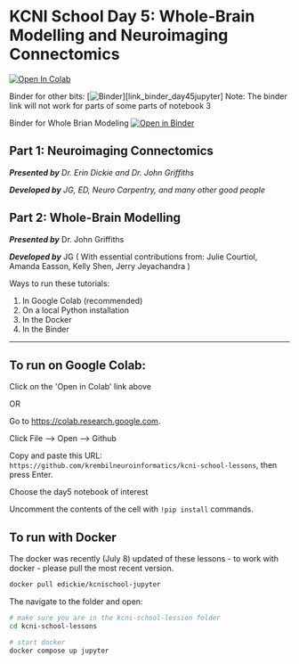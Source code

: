 # KCNI School Day 5: Whole-Brain Modelling and Neuroimaging Connectomics

 [![Open In Colab](https://colab.research.google.com/assets/colab-badge.svg)](https://colab.research.google.com/github/krembilneuroinformatics/kcni-school-lessons/)

Binder for other bits: [![Binder](https://mybinder.org/badge_logo.svg)][link_binder_day45jupyter]
Note: The binder link will not work for parts of some parts of notebook 3

Binder for Whole Brian Modeling [![Open in Binder](https://mybinder.org/badge_logo.svg)](https://mybinder.org/v2/gh/JohnGriffiths/ScinetSS2020_BrainNetworkModelling/master)

## Part 1: Neuroimaging Connectomics

***Presented by*** *Dr. Erin Dickie and Dr. John Griffiths*

***Developed by*** *JG, ED, Neuro Carpentry, and many other good people*


## Part 2: Whole-Brain Modelling

***Presented by*** Dr. John Griffiths

***Developed by*** JG ( With essential contributions from: Julie Courtiol, Amanda Easson, Kelly Shen, Jerry Jeyachandra )



Ways to run these tutorials: 

1. In Google Colab (recommended)  
2. On a local Python installation  
3. In the Docker  
4. In the Binder  


---

## To run on Google Colab:

Click on the 'Open in Colab' link above

OR

Go to https://colab.research.google.com.

Click File --> Open --> Github

Copy and paste this URL: `https://github.com/krembilneuroinformatics/kcni-school-lessons`, then press Enter.

Choose the day5 notebook of interest 

Uncomment the contents of the cell with `!pip install` commands. 

## To run with Docker

The docker was recently (July 8) updated of these lessons - to work with docker - please pull the most recent version.

```sh
docker pull edickie/kcnischool-jupyter
```

The navigate to the folder and open:

```sh
# make sure you are in the kcni-school-lession folder
cd kcni-school-lessons

# start docker
docker compose up jupyter
```

